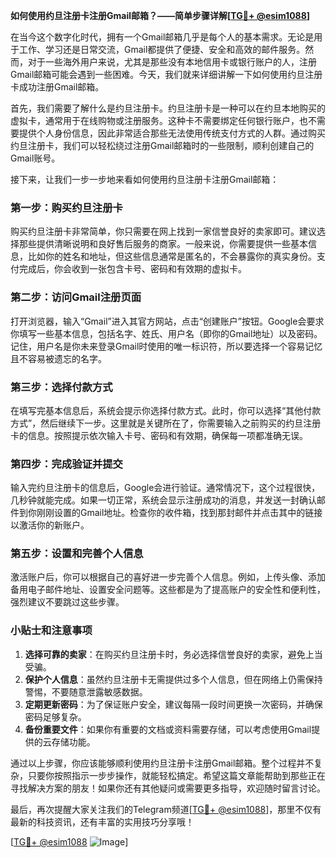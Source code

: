 **如何使用约旦注册卡注册Gmail邮箱？——简单步骤详解[[TG💪+ @esim1088](https://t.me/s/esim1088)]**

在当今这个数字化时代，拥有一个Gmail邮箱几乎是每个人的基本需求。无论是用于工作、学习还是日常交流，Gmail都提供了便捷、安全和高效的邮件服务。然而，对于一些海外用户来说，尤其是那些没有本地信用卡或银行账户的人，注册Gmail邮箱可能会遇到一些困难。今天，我们就来详细讲解一下如何使用约旦注册卡成功注册Gmail邮箱。

首先，我们需要了解什么是约旦注册卡。约旦注册卡是一种可以在约旦本地购买的虚拟卡，通常用于在线购物或注册服务。这种卡不需要绑定任何银行账户，也不需要提供个人身份信息，因此非常适合那些无法使用传统支付方式的人群。通过购买约旦注册卡，我们可以轻松绕过注册Gmail邮箱时的一些限制，顺利创建自己的Gmail账号。

接下来，让我们一步一步地来看如何使用约旦注册卡注册Gmail邮箱：

### 第一步：购买约旦注册卡

购买约旦注册卡非常简单，你只需要在网上找到一家信誉良好的卖家即可。建议选择那些提供清晰说明和良好售后服务的商家。一般来说，你需要提供一些基本信息，比如你的姓名和地址，但这些信息通常是匿名的，不会暴露你的真实身份。支付完成后，你会收到一张包含卡号、密码和有效期的虚拟卡。

### 第二步：访问Gmail注册页面

打开浏览器，输入“Gmail”进入其官方网站，点击“创建账户”按钮。Google会要求你填写一些基本信息，包括名字、姓氏、用户名（即你的Gmail地址）以及密码。记住，用户名是你未来登录Gmail时使用的唯一标识符，所以要选择一个容易记忆且不容易被遗忘的名字。

### 第三步：选择付款方式

在填写完基本信息后，系统会提示你选择付款方式。此时，你可以选择“其他付款方式”，然后继续下一步。这里就是关键所在了，你需要输入之前购买的约旦注册卡的信息。按照提示依次输入卡号、密码和有效期，确保每一项都准确无误。

### 第四步：完成验证并提交

输入完约旦注册卡的信息后，Google会进行验证。通常情况下，这个过程很快，几秒钟就能完成。如果一切正常，系统会显示注册成功的消息，并发送一封确认邮件到你刚刚设置的Gmail地址。检查你的收件箱，找到那封邮件并点击其中的链接以激活你的新账户。

### 第五步：设置和完善个人信息

激活账户后，你可以根据自己的喜好进一步完善个人信息。例如，上传头像、添加备用电子邮件地址、设置安全问题等。这些都是为了提高账户的安全性和便利性，强烈建议不要跳过这些步骤。

### 小贴士和注意事项

1. **选择可靠的卖家**：在购买约旦注册卡时，务必选择信誉良好的卖家，避免上当受骗。
2. **保护个人信息**：虽然约旦注册卡无需提供过多个人信息，但在网络上仍需保持警惕，不要随意泄露敏感数据。
3. **定期更新密码**：为了保证账户安全，建议每隔一段时间更换一次密码，并确保密码足够复杂。
4. **备份重要文件**：如果你有重要的文档或资料需要存储，可以考虑使用Gmail提供的云存储功能。

通过以上步骤，你应该能够顺利使用约旦注册卡注册Gmail邮箱。整个过程并不复杂，只要你按照指示一步步操作，就能轻松搞定。希望这篇文章能帮助到那些正在寻找解决方案的朋友！如果你还有其他疑问或需要更多指导，欢迎随时留言讨论。

最后，再次提醒大家关注我们的Telegram频道[[TG💪+ @esim1088](https://t.me/s/esim1088)]，那里不仅有最新的科技资讯，还有丰富的实用技巧分享哦！

[[TG💪+ @esim1088](https://t.me/s/esim1088) ![Image](https://i.postimg.cc/4NQfJmqS/Snipaste-2025-05-13-00-14-12.png)]